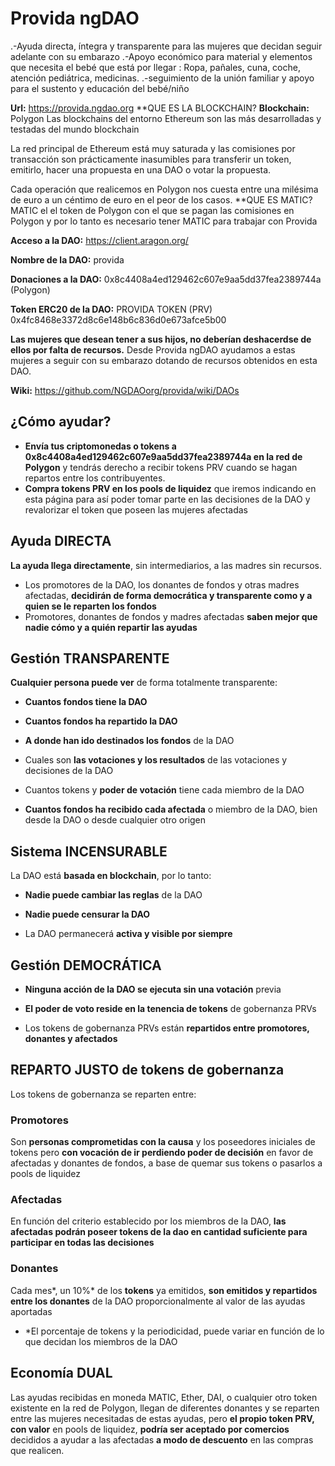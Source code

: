 # Provida ngDAO
.-Ayuda directa, íntegra y transparente para las mujeres que decidan seguir adelante con su embarazo
.-Apoyo económico para  material y elementos que necesita  el  bebé que está por llegar : Ropa, pañales, cuna, coche, atención pediátrica, medicinas.
.-seguimiento de la unión familiar y apoyo para el sustento y educación del bebé/niño


**Url:** https://provida.ngdao.org
**QUE ES LA BLOCKCHAIN?
**Blockchain:** Polygon
Las blockchains del entorno Ethereum son las más desarrolladas y testadas del mundo blockchain

La red principal de Ethereum está muy saturada y las comisiones por transacción son prácticamente inasumibles para transferir un token, emitirlo, hacer una propuesta en una DAO o votar la propuesta.

Cada operación que realicemos en Polygon nos cuesta entre una milésima de euro a un céntimo de euro en el peor de los casos.
**QUE ES MATIC?
MATIC el el token de Polygon con el que se pagan las comisiones en Polygon y por lo tanto es necesario tener MATIC para trabajar con Provida 

**Acceso a la DAO:** https://client.aragon.org/

**Nombre de la DAO:** provida

**Donaciones a la DAO:** 0x8c4408a4ed129462c607e9aa5dd37fea2389744a (Polygon)

**Token ERC20 de la DAO:**  PROVIDA TOKEN (PRV) 0x4fc8468e3372d8c6e148b6c836d0e673afce5b00

**Las mujeres que desean tener a sus hijos, no deberían deshacerdse de ellos por falta de recursos.** Desde Provida ngDAO ayudamos a estas mujeres a seguir con su embarazo dotando de recursos obtenidos en esta DAO.

**Wiki:** https://github.com/NGDAOorg/provida/wiki/DAOs

## ¿Cómo ayudar?
* **Envía tus criptomonedas o tokens a 0x8c4408a4ed129462c607e9aa5dd37fea2389744a en la red de Polygon** y tendrás derecho a recibir tokens PRV cuando se hagan repartos entre los contribuyentes.
* **Compra tokens PRV en los pools de liquidez** que iremos indicando en esta página para así poder tomar parte en las decisiones de la DAO y revalorizar el token que poseen las mujeres afectadas

## Ayuda DIRECTA
**La ayuda llega directamente**, sin intermediarios, a las madres sin recursos.

  * Los promotores de la DAO, los donantes de fondos y otras madres afectadas, **decidirán de forma democrática y transparente como y a quien se le reparten los fondos**
  * Promotores, donantes de fondos y madres afectadas **saben mejor que nadie cómo y a quién repartir las ayudas**

## Gestión TRANSPARENTE
**Cualquier persona puede ver** de forma totalmente transparente:

* **Cuantos fondos tiene la DAO**

* **Cuantos fondos ha repartido la DAO**

* **A donde han ido destinados los fondos** de la DAO

* Cuales son **las votaciones y los resultados** de las votaciones y decisiones de la DAO

* Cuantos tokens y **poder de votación** tiene cada miembro de la DAO

* **Cuantos fondos ha recibido cada afectada** o miembro de la DAO, bien desde la DAO o desde cualquier otro origen

## Sistema INCENSURABLE
La DAO está **basada en blockchain**, por lo tanto:

* **Nadie puede cambiar las reglas** de la DAO

* **Nadie puede censurar la DAO**

* La DAO permanecerá **activa y visible por siempre**

## Gestión DEMOCRÁTICA
* **Ninguna acción de la DAO se ejecuta sin una votación** previa

* **El poder de voto reside en la tenencia de tokens** de gobernanza PRVs

* Los tokens de gobernanza PRVs están **repartidos entre promotores, donantes y afectados**

## REPARTO JUSTO de tokens de gobernanza
Los tokens de gobernanza se reparten entre:

### Promotores

Son **personas comprometidas con la causa** y los poseedores iniciales de tokens pero **con vocación de ir perdiendo poder de decisión** en favor de afectadas y donantes de fondos, a base de quemar sus tokens o pasarlos a pools de liquidez

### Afectadas

En función del criterio establecido por los miembros de la DAO, **las afectadas podrán poseer tokens de la dao en cantidad suficiente para participar en todas las decisiones**

### Donantes

Cada mes*, un 10%* de los **tokens** ya emitidos, **son emitidos y repartidos entre los donantes** de la DAO proporcionalmente al valor de las ayudas aportadas

* *El porcentaje de tokens y la periodicidad, puede variar en función de lo que decidan los miembros de la DAO

## Economía DUAL
Las ayudas recibidas en moneda MATIC, Ether, DAI, o cualquier otro token existente en la red de Polygon, llegan de diferentes donantes y se reparten entre las mujeres necesitadas de estas ayudas, pero **el propio token PRV, con valor** en pools de liquidez, **podría ser aceptado por comercios** decididos a ayudar a las afectadas **a modo de descuento** en las compras que realicen.

